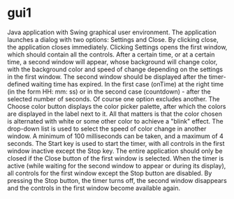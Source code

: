 # gui1
Java application with Swing graphical user environment. The application launches a dialog with two options:
Settings and Close.
By clicking close, the application closes immediately. Clicking Settings opens the first window, which should contain all the controls.
After a certain time, or at a certain time, a second window will appear, whose background will change color, with the background color and speed of change depending on the settings in the first window.
The second window should be displayed after the timer-defined waiting time has expired. In the first case (onTime) at the right time (in the form HH: mm: ss) or in the second case (countdown) - after the selected number of seconds.
Of course one option excludes another.
The Choose color button displays the color picker palette, after which the colors are displayed in the label next to it.
All that matters is that the color chosen is alternated with white or some other color to achieve a "blink" effect.
The drop-down list is used to select the speed of color change in another window.
A minimum of 100 milliseconds can be taken, and a maximum of 4 seconds.
The Start key is used to start the timer, with all controls in the first window inactive except the Stop key.
The entire application should only be closed if the Close button of the first window is selected.
When the timer is active (while waiting for the second window to appear or during its display), all controls for the first window except the Stop button are disabled.
By pressing the Stop button, the timer turns off, the second window disappears and the controls in the first window become available again.
